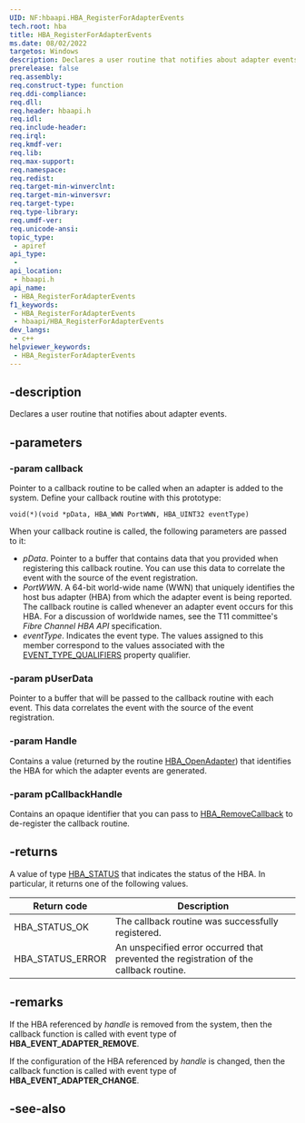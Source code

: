 ```yaml
---
UID: NF:hbaapi.HBA_RegisterForAdapterEvents
tech.root: hba
title: HBA_RegisterForAdapterEvents
ms.date: 08/02/2022
targetos: Windows
description: Declares a user routine that notifies about adapter events.
prerelease: false
req.assembly: 
req.construct-type: function
req.ddi-compliance: 
req.dll: 
req.header: hbaapi.h
req.idl: 
req.include-header: 
req.irql: 
req.kmdf-ver: 
req.lib: 
req.max-support: 
req.namespace: 
req.redist: 
req.target-min-winverclnt: 
req.target-min-winversvr: 
req.target-type: 
req.type-library: 
req.umdf-ver: 
req.unicode-ansi: 
topic_type:
 - apiref
api_type:
 - 
api_location:
 - hbaapi.h
api_name:
 - HBA_RegisterForAdapterEvents
f1_keywords:
 - HBA_RegisterForAdapterEvents
 - hbaapi/HBA_RegisterForAdapterEvents
dev_langs:
 - c++
helpviewer_keywords:
 - HBA_RegisterForAdapterEvents
---
```


## -description

Declares a user routine that notifies about adapter events.

## -parameters

### -param callback

Pointer to a callback routine to be called when an adapter is added to the system. Define your callback routine with this prototype:

`void(*)(void *pData, HBA_WWN PortWWN, HBA_UINT32 eventType)`

When your callback routine is called, the following parameters are passed to it:

* *pData*. Pointer to a buffer that contains data that you provided when registering this callback routine. You can use this data to correlate the event with the source of the event registration.
* *PortWWN*. A 64-bit world-wide name (WWN) that uniquely identifies the host bus adapter (HBA) from which the adapter event is being reported. The callback routine is called whenever an adapter event occurs for this HBA. For a discussion of worldwide names, see the T11 committee's *Fibre Channel HBA API* specification.
* *eventType*. Indicates the event type. The values assigned to this member correspond to the values associated with the [EVENT_TYPE_QUALIFIERS](/windows-hardware/drivers/storage/event-types-qualifiers) property qualifier.

### -param pUserData

Pointer to a buffer that will be passed to the callback routine with each event. This data correlates the event with the source of the event registration.

### -param Handle

Contains a value (returned by the routine [HBA_OpenAdapter](nf-hbaapi-hba_openadapter.md)) that identifies the HBA for which the adapter events are generated.

### -param pCallbackHandle

Contains an opaque identifier that you can pass to [HBA_RemoveCallback](nf-hbaapi-hba_removecallback.md) to de-register the callback routine.

## -returns

A value of type [HBA_STATUS](/windows-hardware/drivers/storage/hba-status) that indicates the status of the HBA. In particular, it returns one of the following values.

|Return code|Description|
|-|-|
|HBA_STATUS_OK|The callback routine was successfully registered.|
|HBA_STATUS_ERROR|An unspecified error occurred that prevented the registration of the callback routine.|

## -remarks

If the HBA referenced by *handle* is removed from the system, then the callback function is called with event type of **HBA_EVENT_ADAPTER_REMOVE**.

If the configuration of the HBA referenced by *handle* is changed, then the callback function is called with event type of **HBA_EVENT_ADAPTER_CHANGE**.

## -see-also
